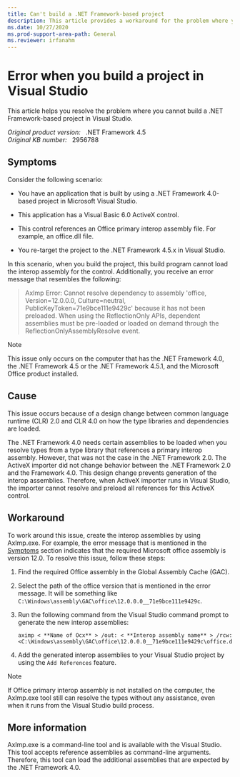 ```yaml
---
title: Can't build a .NET Framework-based project
description: This article provides a workaround for the problem where you cannot build a .NET Framework-based project in Visual Studio.
ms.date: 10/27/2020
ms.prod-support-area-path: General
ms.reviewer: irfanahm
---
```

# Error when you build a project in Visual Studio

This article helps you resolve the problem where you cannot build a .NET Framework-based project in Visual Studio.

_Original product version:_ &nbsp; .NET Framework 4.5  
_Original KB number:_ &nbsp; 2956788

## Symptoms

Consider the following scenario:

- You have an application that is built by using a .NET Framework 4.0-based project in Microsoft Visual Studio.

- This application has a Visual Basic 6.0 ActiveX control.

- This control references an Office primary interop assembly file. For example, an office.dll file.

- You re-target the project to the .NET Framework 4.5.x in Visual Studio.

In this scenario, when you build the project, this build program cannot load the interop assembly for the control. Additionally, you receive an error message that resembles the following:

> AxImp Error: Cannot resolve dependency to assembly 'office, Version=12.0.0.0, Culture=neutral, PublicKeyToken=71e9bce111e9429c' because it has not been preloaded. When using the ReflectionOnly APIs, dependent assemblies must be pre-loaded or loaded on demand through the ReflectionOnlyAssemblyResolve event.

> [!NOTE]
> This issue only occurs on the computer that has the .NET Framework 4.0, the .NET Framework 4.5 or the .NET Framework 4.5.1, and the Microsoft Office product installed.

## Cause

This issue occurs because of a design change between common language runtime (CLR) 2.0 and CLR 4.0 on how the type libraries and dependencies are loaded.

The .NET Framework 4.0 needs certain assemblies to be loaded when you resolve types from a type library that references a primary interop assembly. However, that was not the case in the .NET Framework 2.0. The ActiveX importer did not change behavior between the .NET Framework 2.0 and the Framework 4.0. This design change prevents generation of the interop assemblies. Therefore, when ActiveX importer runs in Visual Studio, the importer cannot resolve and preload all references for this ActiveX control.

## Workaround

To work around this issue, create the interop assemblies by using AxImp.exe. For example, the error message that is mentioned in the [Symptoms](#symptoms) section indicates that the required Microsoft office assembly is version 12.0. To resolve this issue, follow these steps:

1. Find the required Office assembly in the Global Assembly Cache (GAC).
2. Select the path of the office version that is mentioned in the error message. It will be something like `C:\Windows\assembly\GAC\office\12.0.0.0__71e9bce111e9429c`.
3. Run the following command from the Visual Studio command prompt to generate the new interop assemblies:

    ```console
    aximp < **Name of Ocx** > /out: < **Interop assembly name** > /rcw: <C:\Windows\assembly\GAC\office\12.0.0.0__71e9bce111e9429c\office.dll>
    ```

4. Add the generated interop assemblies to your Visual Studio project by using the `Add References` feature.

> [!NOTE]
> If Office primary interop assembly is not installed on the computer, the AxImp.exe tool still can resolve the types without any assistance, even when it runs from the Visual Studio build process.

## More information

AxImp.exe is a command-line tool and is available with the Visual Studio. This tool accepts reference assemblies as command-line arguments. Therefore, this tool can load the additional assemblies that are expected by the .NET Framework 4.0.
